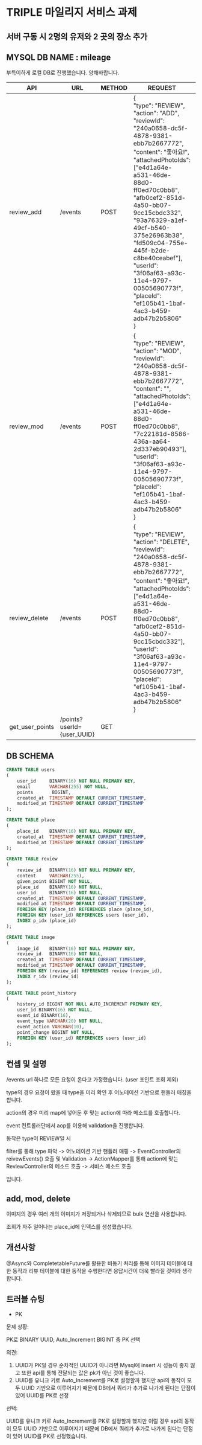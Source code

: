 # TRIPLE 마일리지 서비스 과제

## 서버 구동 시 2명의 유저와 2 곳의 장소 추가

## MYSQL DB NAME : mileage

부득이하게 로컬 DB로 진행했습니다. 양해바랍니다.

| API             | URL                        | METHOD | REQUEST                                                      | RESPONSE                                 |
| --------------- | -------------------------- | ------ | ------------------------------------------------------------ | ---------------------------------------- |
| review_add      | /events                    | POST   | {<br/>"type": "REVIEW",<br/>"action": "ADD",<br/>"reviewId": "240a0658-dc5f-4878-9381-ebb7b2667772",<br />"content": "좋아요!",<br/>"attachedPhotoIds": ["e4d1a64e-a531-46de-88d0-ff0ed70c0bb8", "afb0cef2-851d-4a50-bb07-9cc15cbdc332", "93a76329-a1ef-49cf-b540-375e26963b38", "fd509c04-755e-445f-b2de-c8be40ceabef"],<br/>"userId": "3f06af63-a93c-11e4-9797-00505690773f",<br/>"placeId": "ef105b41-1baf-4ac3-b459-adb47b2b5806"<br/>} |                                          |
| review_mod      | /events                    | POST   | {<br/>"type": "REVIEW",<br/>"action": "MOD",<br/>"reviewId": "240a0658-dc5f-4878-9381-ebb7b2667772",<br/>"content": "",<br/>"attachedPhotoIds": ["e4d1a64e-a531-46de-88d0-ff0ed70c0bb8", "7c22181d-8586-436a-aa64-2d337eb90493"],<br/>"userId": "3f06af63-a93c-11e4-9797-00505690773f",<br/>"placeId": "ef105b41-1baf-4ac3-b459-adb47b2b5806"<br/>} |                                          |
| review_delete   | /events                    | POST   | {<br/>"type": "REVIEW",<br/>"action": "DELETE",<br/>"reviewId": "240a0658-dc5f-4878-9381-ebb7b2667772",<br/>"content": "좋아요!",<br/>"attachedPhotoIds": ["e4d1a64e-a531-46de-88d0-ff0ed70c0bb8", "afb0cef2-851d-4a50-bb07-9cc15cbdc332"],<br/>"userId": "3f06af63-a93c-11e4-9797-00505690773f",<br/>"placeId": "ef105b41-1baf-4ac3-b459-adb47b2b5806"<br/>} |                                          |
| get_user_points | /points?userId={user_UUID} | GET    |                                                              | { "userId":{user_UUID},<br />''point": 0 |

## DB SCHEMA

```sql
CREATE TABLE users
(
    user_id     BINARY(16) NOT NULL PRIMARY KEY,
    email       VARCHAR(255) NOT NULL,
    points       BIGINT,
    created_at  TIMESTAMP DEFAULT CURRENT_TIMESTAMP,
    modified_at TIMESTAMP DEFAULT CURRENT_TIMESTAMP
);

CREATE TABLE place
(
    place_id    BINARY(16) NOT NULL PRIMARY KEY,
    created_at  TIMESTAMP DEFAULT CURRENT_TIMESTAMP,
    modified_at TIMESTAMP DEFAULT CURRENT_TIMESTAMP
);

CREATE TABLE review
(
    review_id   BINARY(16) NOT NULL PRIMARY KEY,
    content     VARCHAR(255),
    given_point BIGINT NOT NULL,
    place_id    BINARY(16) NOT NULL,
    user_id     BINARY(16) NOT NULL,
    created_at  TIMESTAMP DEFAULT CURRENT_TIMESTAMP,
    modified_at TIMESTAMP DEFAULT CURRENT_TIMESTAMP,
    FOREIGN KEY (place_id) REFERENCES place (place_id),
    FOREIGN KEY (user_id) REFERENCES users (user_id),
    INDEX p_idx (place_id)
);

CREATE TABLE image
(
    image_id    BINARY(16) NOT NULL PRIMARY KEY,
    review_id   BINARY(16) NOT NULL,
    created_at  TIMESTAMP DEFAULT CURRENT_TIMESTAMP,
    modified_at TIMESTAMP DEFAULT CURRENT_TIMESTAMP,
    FOREIGN KEY (review_id) REFERENCES review (review_id),
    INDEX r_idx (review_id)
);

CREATE TABLE point_history
(
    history_id BIGINT NOT NULL AUTO_INCREMENT PRIMARY KEY,
    user_id BINARY(16) NOT NULL,
    event_id BINARY(16),
    event_type VARCHAR(20) NOT NULL,
    event_action VARCHAR(10),
    point_change BIGINT NOT NULL,
    FOREIGN KEY (user_id) REFERENCES users (user_id)
);
```



## 컨셉 및 설명

/events url 하나로 모든 요청이 온다고 가정했습니다. (user 포인트 조회 제외)

type의 경우 요청이 왔을 때 type을 미리 확인 후 어노테이션 기반으로 핸들러 매칭을 합니다.

action의 경우 미리 map에 넣어둔 후 맞는 action에 따라 메소드를 호출합니다.

event 컨트롤러단에서 aop를 이용해 validation을 진행합니다.



동작은 type이 REVIEW일 시

filter를 통해 type 파악 -> 어노테이션 기반 핸들러 매핑 ->  EventController의 reivewEvents() 호출 및 Validation -> ActionMapper를 통해 action에 맞는 ReviewController의 메소드 호출 -> 서비스 메소드 호출

입니다.



## add, mod, delete

이미지의 경우 여러 개의 이미지가 저장되거나 삭제되므로 bulk 연산을 사용합니다.

조회가 자주 일어나는 place_id에 인덱스를 생성했습니다.



## 개선사항

@Async와 CompletetableFuture를 활용한 비동기 처리를 통해 이미지 테이블에 대한 동작과 리뷰 테이블에 대한 동작을 수행한다면 응답시간이 더욱 빨라질 것이라 생각합니다.



## 트러블 슈팅

- PK

문제 상황:

 PK로 BINARY UUID, Auto_Increment BIGINT 중 PK 선택



의견: 

1. UUID가 PK일 경우 순차적인 UUID가 아니라면 Mysql에 insert 시 성능이 좋지 않고 또한 api를 통해 전달되는 값은 pk가 아닌 것이 좋습니다. 
2. UUID를 유니크 키로 Auto_Increment를 PK로 설정할까 했지만 api의 동작이 모두 UUID 기반으로 이루어지기 때문에 DB에서 쿼리가 추가로 나가게 된다는 단점이 있어 UUID를 PK로 선정



선택:

UUID를 유니크 키로 Auto_Increment를 PK로 설정할까 했지만 이럴 경우 api의 동작이 모두 UUID 기반으로 이루어지기 때문에 DB에서 쿼리가 추가로 나가게 된다는 단점이 있어 UUID를 PK로 선정했습니다.

